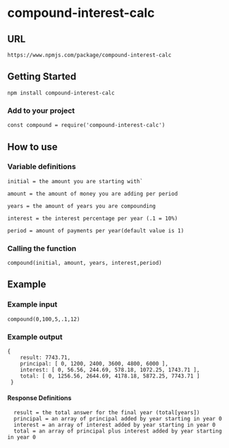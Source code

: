 # compound-interest-calc
## URL
`https://www.npmjs.com/package/compound-interest-calc`
## Getting Started
 `npm install compound-interest-calc`
 
### Add to your project
 `const compound = require('compound-interest-calc')`
## How to use
### Variable definitions

```
initial = the amount you are starting with`

amount = the amount of money you are adding per period

years = the amount of years you are compounding

interest = the interest percentage per year (.1 = 10%)

period = amount of payments per year(default value is 1)
```
### Calling the function

`compound(initial, amount, years, interest,period)`

## Example
### Example input

```compound(0,100,5,.1,12)```

### Example output

```
{ 
    result: 7743.71,
    principal: [ 0, 1200, 2400, 3600, 4800, 6000 ],
    interest: [ 0, 56.56, 244.69, 578.18, 1072.25, 1743.71 ],
    total: [ 0, 1256.56, 2644.69, 4178.18, 5872.25, 7743.71 ] 
 }
```
#### Response Definitions

```
  result = the total answer for the final year (total[years])
  principal = an array of principal added by year starting in year 0
  interest = an array of interest added by year starting in year 0
  total = an array of principal plus interest added by year starting in year 0
```
